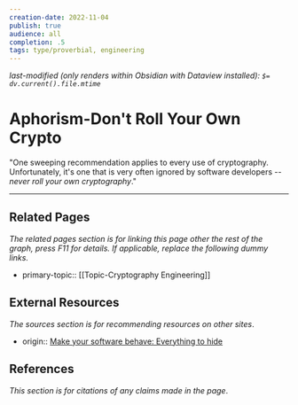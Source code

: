 ```yaml
---
creation-date: 2022-11-04
publish: true
audience: all
completion: .5
tags: type/proverbial, engineering
---
```

*last-modified (only renders within Obsidian with Dataview installed): `$= dv.current().file.mtime`*
# Aphorism-Don't Roll Your Own Crypto
"One sweeping recommendation applies to every use of cryptography. Unfortunately, it's one that is very often ignored by software developers -- _never roll your own cryptography_."

---
## Related Pages
*The related pages section is for linking this page other the rest of the graph, press F11 for details. If applicable, replace the following dummy links.*
- primary-topic:: [[Topic-Cryptography Engineering]]

## External Resources
*The sources section is for recommending resources on other sites*.
- origin:: [Make your software behave: Everything to hide](https://web.archive.org/web/20030629085904/http://www-106.ibm.com/developerworks/library/s-everything.html)

## References
*This section is for citations of any claims made in the page*.